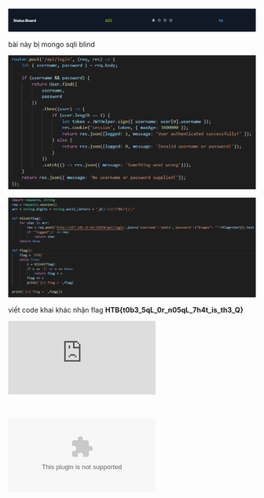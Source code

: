
![Tên link với chú thích](https://github.com/magnetohvcs/ctf/blob/main/ctf-hackthebox/Auth0-CTF/web_status_board/Untitled1.png)
<br />

bài này bị mongo sqli blind

![Tên link với chú thích](https://github.com/magnetohvcs/ctf/blob/main/ctf-hackthebox/Auth0-CTF/web_status_board/Untitled.png)

![Tên link với chú thích](https://github.com/magnetohvcs/ctf/blob/main/ctf-hackthebox/Auth0-CTF/web_status_board/Untitled3.png)

viết code khai khác nhận flag __HTB{t0b3_5qL_0r_n05qL_7h4t_is_th3_Q}__

![solution.py](https://raw.githubusercontent.com/magnetohvcs/ctf/main/ctf-hackthebox/Auth0-CTF/web_status_board/solution.py)

<br />

![source của bài này](https://github.com/magnetohvcs/ctf/raw/main/ctf-hackthebox/Auth0-CTF/web_status_board/web_status_board.zip)
